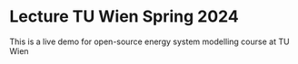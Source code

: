 # Lecture TU Wien Spring 2024

This is a live demo for open-source energy system modelling course at TU Wien
